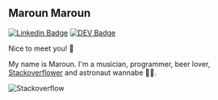 ## Maroun Maroun

[![Linkedin Badge](https://img.shields.io/badge/-Maroun_Maroun-blue?style=flat-square&logo=Linkedin&logoColor=white&link=https://www.linkedin.com/in/marounb//)](https://www.linkedin.com/in/marounb/)
[![DEV Badge](https://img.shields.io/badge/-DEV.to-000?style=flat-square&logo=dev.to&logoColor=white&link=https://dev.to/marounmaroun)](https://dev.to/marounmaroun)

Nice to meet you! 🍻

My name is Maroun. I'm a musician, programmer, beer lover, [Stackoverflower](https://stackoverflow.com/users/1735406/maroun) and astronaut wannabe 👨‍🚀.

![Stackoverflow](https://stackoverflow.com/users/flair/1735406.png)
